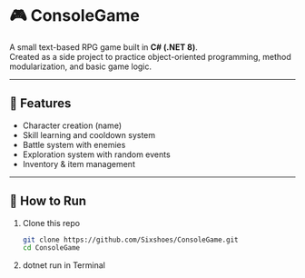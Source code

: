 # 🎮 ConsoleGame

A small text-based RPG game built in **C# (.NET 8)**.  
Created as a side project to practice object-oriented programming, method modularization, and basic game logic.

---

## 🧩 Features
- Character creation (name)
- Skill learning and cooldown system
- Battle system with enemies
- Exploration system with random events
- Inventory & item management

---

## 🚀 How to Run
1. Clone this repo  
   ```bash
   git clone https://github.com/Sixshoes/ConsoleGame.git
   cd ConsoleGame
2. dotnet run in Terminal
